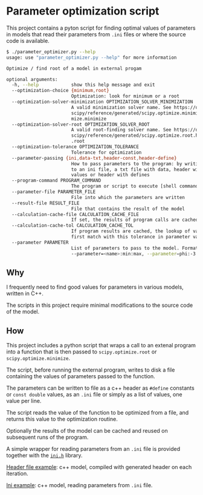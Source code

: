 Parameter optimization script
=============================

This project contains a pyton script for finding optimal values of parameters 
in models that read their parameters from `.ini` files 
or where the source code is available.


```bash
$ ./parameter_optimizer.py --help
usage: use "parameter_optimizer.py --help" for more information

Optimize / find root of a model in external progam

optional arguments:
  -h, --help            show this help message and exit
  --optimization-choice {minimum,root}
                        Optimization: look for minimum or a root
  --optimization-solver-minimization OPTIMIZATION_SOLVER_MINIMIZATION
                        A valid minimization solver name. See https://docs.scipy.org/doc/
                        scipy/reference/generated/scipy.optimize.minimize.html#scipy.opti
                        mize.minimize
  --optimization-solver-root OPTIMIZATION_SOLVER_ROOT
                        A valid root-finding solver name. See https://docs.scipy.org/doc/
                        scipy/reference/generated/scipy.optimize.root.html#scipy.optimize
                        .root
  --optimization-tolerance OPTIMIZATION_TOLERANCE
                        Tolerance for optimization
  --parameter-passing {ini,data-txt,header-const,header-define}
                        How to pass parameters to the program: by writing the parameters
                        to an ini file, a txt file with data, header with const double
                        values or header with defines
  --program-command PROGRAM_COMMAND
                        The program or script to execute [shell command]
  --parameter-file PARAMETER_FILE
                        File into which the parameters are written
  --result-file RESULT_FILE
                        File that contains the result of the model
  --calculation-cache-file CALCULATION_CACHE_FILE
                        If set, the results of program calls are cached and reused
  --calculation-cache-tol CALCULATION_CACHE_TOL
                        If program results are cached, the lookup of values returns the
                        first match with this tolerance in parameter values
  --parameter PARAMETER
                        List of parameters to pass to the model. Format :
                        --parameter=<name>:min:max, --parameter=phi:-3.14142:+3.14142
```


Why
---

I frequently need to find good values for parameters
in various models, written in C++. 

The scripts in this project require minimal modifications
to the source code of the model.

How
---

This project includes a python script that wraps a call to an extenal program
into a function that is then passed to 
`scipy.optimize.root` or `scipy.optimize.minimize`.

The script, before running the external program,
writes to disk a file containing the values of parameters passed to the function.

The parameters can be written to file as a c++ header as `#define` constants
or `const double` values, as an `.ini` file or simply as a list of values, 
one value per line.

The script reads the value of the function to be optimized from
a file, and returns this value to the optimization routine.

Optionally the results of the model can be cached and reused on subsequent
runs of the program.

A simple wrapper for reading parameters from an `.ini` file
is provided together with 
the [`ini.h`](https://github.com/mattiasgustavsson/libs/blob/main/ini.h) library.

[Header file example](./example/example-header-const.sh): 
c++ model, compiled with generated header on each iteration.

[Ini example](./example/example-ini.sh): 
c++ model, reading parameters from `.ini` file.

